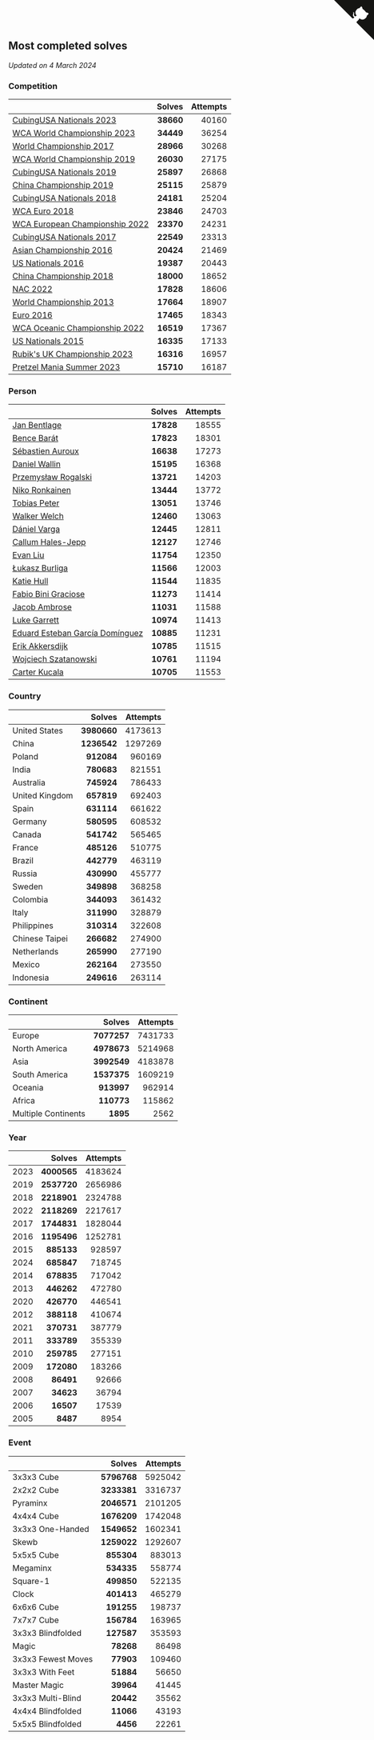 ## Most completed solves

*Updated on  4 March 2024*


### Competition

|  | Solves | Attempts |
| :--- | ---: | ---: |
| [CubingUSA Nationals 2023](https://www.worldcubeassociation.org/competitions/CubingUSANationals2023) | **38660** | 40160 |
| [WCA World Championship 2023](https://www.worldcubeassociation.org/competitions/WC2023) | **34449** | 36254 |
| [World Championship 2017](https://www.worldcubeassociation.org/competitions/WC2017) | **28966** | 30268 |
| [WCA World Championship 2019](https://www.worldcubeassociation.org/competitions/WC2019) | **26030** | 27175 |
| [CubingUSA Nationals 2019](https://www.worldcubeassociation.org/competitions/CubingUSANationals2019) | **25897** | 26868 |
| [China Championship 2019](https://www.worldcubeassociation.org/competitions/ChinaChampionship2019) | **25115** | 25879 |
| [CubingUSA Nationals 2018](https://www.worldcubeassociation.org/competitions/CubingUSANationals2018) | **24181** | 25204 |
| [WCA Euro 2018](https://www.worldcubeassociation.org/competitions/Euro2018) | **23846** | 24703 |
| [WCA European Championship 2022](https://www.worldcubeassociation.org/competitions/Euro2022) | **23370** | 24231 |
| [CubingUSA Nationals 2017](https://www.worldcubeassociation.org/competitions/CubingUSANationals2017) | **22549** | 23313 |
| [Asian Championship 2016](https://www.worldcubeassociation.org/competitions/AsianChampionship2016) | **20424** | 21469 |
| [US Nationals 2016](https://www.worldcubeassociation.org/competitions/USNationals2016) | **19387** | 20443 |
| [China Championship 2018](https://www.worldcubeassociation.org/competitions/ChinaChampionship2018) | **18000** | 18652 |
| [NAC 2022](https://www.worldcubeassociation.org/competitions/NAC2022) | **17828** | 18606 |
| [World Championship 2013](https://www.worldcubeassociation.org/competitions/WC2013) | **17664** | 18907 |
| [Euro 2016](https://www.worldcubeassociation.org/competitions/Euro2016) | **17465** | 18343 |
| [WCA Oceanic Championship 2022](https://www.worldcubeassociation.org/competitions/OC2022) | **16519** | 17367 |
| [US Nationals 2015](https://www.worldcubeassociation.org/competitions/USNationals2015) | **16335** | 17133 |
| [Rubik's UK Championship 2023](https://www.worldcubeassociation.org/competitions/RubiksUKChampionship2023) | **16316** | 16957 |
| [Pretzel Mania Summer 2023](https://www.worldcubeassociation.org/competitions/PretzelManiaSummer2023) | **15710** | 16187 |

### Person

|  | Solves | Attempts |
| :--- | ---: | ---: |
| [Jan Bentlage](https://www.worldcubeassociation.org/persons/2010BENT01) | **17828** | 18555 |
| [Bence Barát](https://www.worldcubeassociation.org/persons/2008BARA01) | **17823** | 18301 |
| [Sébastien Auroux](https://www.worldcubeassociation.org/persons/2008AURO01) | **16638** | 17273 |
| [Daniel Wallin](https://www.worldcubeassociation.org/persons/2013WALL03) | **15195** | 16368 |
| [Przemysław Rogalski](https://www.worldcubeassociation.org/persons/2013ROGA02) | **13721** | 14203 |
| [Niko Ronkainen](https://www.worldcubeassociation.org/persons/2010RONK01) | **13444** | 13772 |
| [Tobias Peter](https://www.worldcubeassociation.org/persons/2014PETE03) | **13051** | 13746 |
| [Walker Welch](https://www.worldcubeassociation.org/persons/2011WELC01) | **12460** | 13063 |
| [Dániel Varga](https://www.worldcubeassociation.org/persons/2008VARG01) | **12445** | 12811 |
| [Callum Hales-Jepp](https://www.worldcubeassociation.org/persons/2012HALE01) | **12127** | 12746 |
| [Evan Liu](https://www.worldcubeassociation.org/persons/2009LIUE01) | **11754** | 12350 |
| [Łukasz Burliga](https://www.worldcubeassociation.org/persons/2013BURL01) | **11566** | 12003 |
| [Katie Hull](https://www.worldcubeassociation.org/persons/2010HULL01) | **11544** | 11835 |
| [Fabio Bini Graciose](https://www.worldcubeassociation.org/persons/2010GRAC02) | **11273** | 11414 |
| [Jacob Ambrose](https://www.worldcubeassociation.org/persons/2010AMBR01) | **11031** | 11588 |
| [Luke Garrett](https://www.worldcubeassociation.org/persons/2017GARR05) | **10974** | 11413 |
| [Eduard Esteban García Domínguez](https://www.worldcubeassociation.org/persons/2011EDUA01) | **10885** | 11231 |
| [Erik Akkersdijk](https://www.worldcubeassociation.org/persons/2005AKKE01) | **10785** | 11515 |
| [Wojciech Szatanowski](https://www.worldcubeassociation.org/persons/2011SZAT01) | **10761** | 11194 |
| [Carter Kucala](https://www.worldcubeassociation.org/persons/2015KUCA01) | **10705** | 11553 |

### Country

|  | Solves | Attempts |
| :--- | ---: | ---: |
| United States | **3980660** | 4173613 |
| China | **1236542** | 1297269 |
| Poland | **912084** | 960169 |
| India | **780683** | 821551 |
| Australia | **745924** | 786433 |
| United Kingdom | **657819** | 692403 |
| Spain | **631114** | 661622 |
| Germany | **580595** | 608532 |
| Canada | **541742** | 565465 |
| France | **485126** | 510775 |
| Brazil | **442779** | 463119 |
| Russia | **430990** | 455777 |
| Sweden | **349898** | 368258 |
| Colombia | **344093** | 361432 |
| Italy | **311990** | 328879 |
| Philippines | **310314** | 322608 |
| Chinese Taipei | **266682** | 274900 |
| Netherlands | **265990** | 277190 |
| Mexico | **262164** | 273550 |
| Indonesia | **249616** | 263114 |

### Continent

|  | Solves | Attempts |
| :--- | ---: | ---: |
| Europe | **7077257** | 7431733 |
| North America | **4978673** | 5214968 |
| Asia | **3992549** | 4183878 |
| South America | **1537375** | 1609219 |
| Oceania | **913997** | 962914 |
| Africa | **110773** | 115862 |
| Multiple Continents | **1895** | 2562 |

### Year

|  | Solves | Attempts |
| :--- | ---: | ---: |
| 2023 | **4000565** | 4183624 |
| 2019 | **2537720** | 2656986 |
| 2018 | **2218901** | 2324788 |
| 2022 | **2118269** | 2217617 |
| 2017 | **1744831** | 1828044 |
| 2016 | **1195496** | 1252781 |
| 2015 | **885133** | 928597 |
| 2024 | **685847** | 718745 |
| 2014 | **678835** | 717042 |
| 2013 | **446262** | 472780 |
| 2020 | **426770** | 446541 |
| 2012 | **388118** | 410674 |
| 2021 | **370731** | 387779 |
| 2011 | **333789** | 355339 |
| 2010 | **259785** | 277151 |
| 2009 | **172080** | 183266 |
| 2008 | **86491** | 92666 |
| 2007 | **34623** | 36794 |
| 2006 | **16507** | 17539 |
| 2005 | **8487** | 8954 |

### Event

|  | Solves | Attempts |
| :--- | ---: | ---: |
| 3x3x3 Cube | **5796768** | 5925042 |
| 2x2x2 Cube | **3233381** | 3316737 |
| Pyraminx | **2046571** | 2101205 |
| 4x4x4 Cube | **1676209** | 1742048 |
| 3x3x3 One-Handed | **1549652** | 1602341 |
| Skewb | **1259022** | 1292607 |
| 5x5x5 Cube | **855304** | 883013 |
| Megaminx | **534335** | 558774 |
| Square-1 | **499850** | 522135 |
| Clock | **401413** | 465279 |
| 6x6x6 Cube | **191255** | 198737 |
| 7x7x7 Cube | **156784** | 163965 |
| 3x3x3 Blindfolded | **127587** | 353593 |
| Magic | **78268** | 86498 |
| 3x3x3 Fewest Moves | **77903** | 109460 |
| 3x3x3 With Feet | **51884** | 56650 |
| Master Magic | **39964** | 41445 |
| 3x3x3 Multi-Blind | **20442** | 35562 |
| 4x4x4 Blindfolded | **11066** | 43193 |
| 5x5x5 Blindfolded | **4456** | 22261 |


<a href="https://github.com/jonatanklosko/wca_statistics" class="github-corner" aria-label="View source on Github"><svg width="80" height="80" viewBox="0 0 250 250" style="fill:#151513; color:#fff; position: absolute; top: 0; border: 0; right: 0;" aria-hidden="true"><path d="M0,0 L115,115 L130,115 L142,142 L250,250 L250,0 Z"></path><path d="M128.3,109.0 C113.8,99.7 119.0,89.6 119.0,89.6 C122.0,82.7 120.5,78.6 120.5,78.6 C119.2,72.0 123.4,76.3 123.4,76.3 C127.3,80.9 125.5,87.3 125.5,87.3 C122.9,97.6 130.6,101.9 134.4,103.2" fill="currentColor" style="transform-origin: 130px 106px;" class="octo-arm"></path><path d="M115.0,115.0 C114.9,115.1 118.7,116.5 119.8,115.4 L133.7,101.6 C136.9,99.2 139.9,98.4 142.2,98.6 C133.8,88.0 127.5,74.4 143.8,58.0 C148.5,53.4 154.0,51.2 159.7,51.0 C160.3,49.4 163.2,43.6 171.4,40.1 C171.4,40.1 176.1,42.5 178.8,56.2 C183.1,58.6 187.2,61.8 190.9,65.4 C194.5,69.0 197.7,73.2 200.1,77.6 C213.8,80.2 216.3,84.9 216.3,84.9 C212.7,93.1 206.9,96.0 205.4,96.6 C205.1,102.4 203.0,107.8 198.3,112.5 C181.9,128.9 168.3,122.5 157.7,114.1 C157.9,116.9 156.7,120.9 152.7,124.9 L141.0,136.5 C139.8,137.7 141.6,141.9 141.8,141.8 Z" fill="currentColor" class="octo-body"></path></svg></a><style>.github-corner:hover .octo-arm{animation:octocat-wave 560ms ease-in-out}@keyframes octocat-wave{0%,100%{transform:rotate(0)}20%,60%{transform:rotate(-25deg)}40%,80%{transform:rotate(10deg)}}@media (max-width:500px){.github-corner:hover .octo-arm{animation:none}.github-corner .octo-arm{animation:octocat-wave 560ms ease-in-out}}</style>
